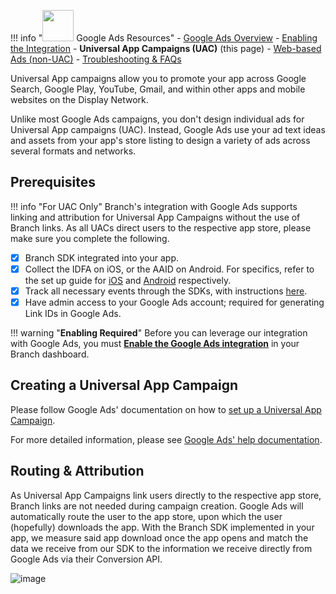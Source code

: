 !!! info "<img src="../../../img/pages/deep-linked-ads/google/google-ads-logo.png" width="50"/> Google Ads Resources"
		- [Google Ads Overview](/pages/deep-linked-ads/google-ads-overview.md)
		- [Enabling the Integration](/pages/deep-linked-ads/google-ads-enable.md)
		- **Universal App Campaigns (UAC)**  (this page)
		- [Web-based Ads (non-UAC)](/pages/deep-linked-ads/google-ads-non-uac.md)
		- [Troubleshooting & FAQs](/pages/deep-linked-ads/google-ads-troubleshooting.md)  

Universal App campaigns allow you to promote your app across Google Search, Google Play, YouTube, Gmail, and within other apps and mobile websites on the Display Network.

Unlike most Google Ads campaigns, you don't design individual ads for Universal App campaigns (UAC). Instead, Google Ads use your ad text ideas and assets from your app's store listing to design a variety of ads across several formats and networks.

## Prerequisites

!!! info "For UAC Only"
	Branch's integration with Google Ads supports linking and attribution for Universal App Campaigns without the use of Branch links. As all UACs direct users to the respective app store, please make sure you complete the following.

* [x] Branch SDK integrated into your app.
* [x] Collect the IDFA on iOS, or the AAID on Android. For specifics, refer to the set up guide for [iOS](/pages/apps/ios/#install-branch) and [Android](/pages/apps/android/#install-branch) respectively.
* [x] Track all necessary events through the SDKs, with instructions [here](#forwarding-events-to-google-ads).
* [x] Have admin access to your Google Ads account; required for generating Link IDs in Google Ads.

!!! warning "**Enabling Required**"
		Before you can leverage our integration with Google Ads, you must **[Enable the Google Ads integration](/pages/deep-linked-ads/google-ads-enable.md)** in your Branch dashboard.

## Creating a Universal App Campaign

Please follow Google Ads' documentation on how to [set up a Universal App Campaign](https://support.google.com/google-ads/answer/6291545?co=ADWORDS.IsAWNCustomer%3Dtrue&oco=0).


For more detailed information, please see [Google Ads' help documentation](https://support.google.com/google-ads/answer/6247380?hl=en).

## Routing & Attribution

As Universal App Campaigns link users directly to the respective app store, Branch links are not needed during campaign creation. Google Ads will automatically route the user to the app store, upon which the user (hopefully) downloads the app.  With the Branch SDK implemented in your app, we measure said app download once the app opens and match the data we receive from our SDK to the information we receive directly from Google Ads via their Conversion API.

![image](/img/pages/deep-linked-ads/google/google-ads-uac.png)
